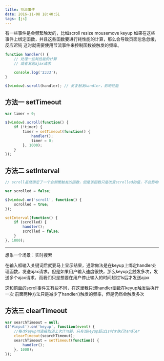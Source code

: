 ```yaml
---
title: 节流事件
date: 2016-11-08 18:40:51
tags: [js]
---
```


有一些事件是会频繁触发的，比如scroll resize mousemove keyup
如果在这些事件上绑定函数，并且这些函数要进行耗性能的计算，那么会导致页面忽急忽缓，反应迟钝
这时就需要使用节流事件来控制函数被触发的频率。

<!-- more -->

```javascript
function handler() {
    // 处理一些耗性能的计算
    // 或者发送ajax请求

    console.log('2333');
}

$(window).scroll(handler); // 反复触发handler，影响性能

```

## 方法一 setTimeout
```javascript
var timer = 0;

$(window).scroll(function() {
    if (!timer) {
        timer = setTimeout(function() {
            handler();
            timer = 0;
        }, 1000);
    }
});

```

## 方法二 setInterval
```javascript
// scroll虽然绑定了一个会频繁触发的函数，但是该函数只是改变scrolled的值，不会影响性能

var scrolled = false;

$(window).on('scroll', function() {
    scrolled = true;
});

setInterval(function() {
    if (scrolled) {
        handler();
        scrolled = false;
    }
}, 1000);
```
***
想象一个场景：实时搜索

在输入框输入关键词后就要马上显示结果，通常做法是在keyup上绑定handler处理函数，发送ajax请求。但是如果用户输入速度很快，那么keyup会触发多次，发送多个ajax请求，而我们只是想要在用户停止输入的时间超过1s后才发送ajax

这和前面的scroll事件又有些不同，在这里我只想handler函数在keyup触发后执行一次
前面两种方法只是减少了handler()触发的频率，但是仍然会触发多次

## 方法三 clearTimeout
```javascript
var searchTimeout = null;
$('#input').on('keyup', function(event) {
	//每次keyup时直接取消上次计时器，只有当keyup超过1s时才执行handler
	clearTimeout(searchTimeout);
	searchTimeout = setTimeout(function() {
	    handler();
	}, 1000);
});

```